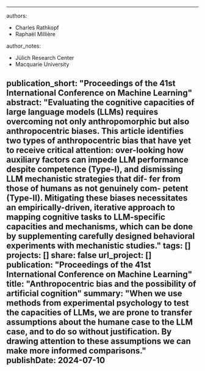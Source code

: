 
---
authors:
  - Charles Rathkopf 
  - Raphaël Millière

author_notes:
  - Jülich Research Center
  - Macquarie University   

publication_short: "Proceedings of the 41st International Conference on Machine Learning"
abstract: "Evaluating the cognitive capacities of large language models (LLMs) requires overcoming not only anthropomorphic but also anthropocentric biases. This article identifies two types of anthropocentric bias that have yet to receive critical attention: over-looking how auxiliary factors can impede LLM performance despite competence (Type-I), and dismissing LLM mechanistic strategies that dif- fer from those of humans as not genuinely com- petent (Type-II). Mitigating these biases necessitates an empirically-driven, iterative approach to mapping cognitive tasks to LLM-specific capacities and mechanisms, which can be done by supplementing carefully designed behavioral experiments with mechanistic studies."
tags: []
projects: []
share: false
url_project: []
publication: "Proceedings of the 41st International Conference on Machine Learning"
title: "Anthropocentric bias and the possibility of artificial cognition"
summary: "When we use methods from experimental psychology to test the capacities of LLMs, we are prone to transfer assumptions about the humane case to the LLM case, and to do so without justification. By drawing attention to these assumptions we can make more informed comparisons."  
publishDate: 2024-07-10
---
